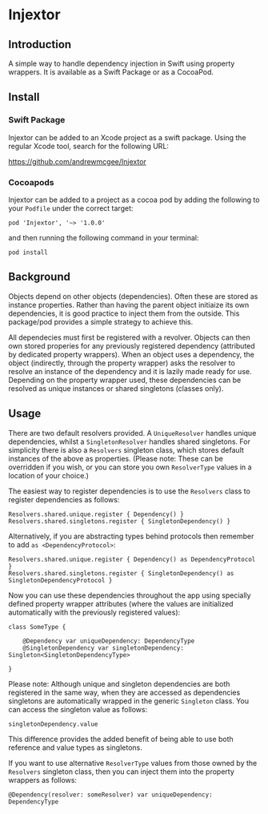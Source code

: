 # Injextor

## Introduction

A simple way to handle dependency injection in Swift using property wrappers. It is available as a Swift Package or as a CocoaPod.

## Install

### Swift Package

Injextor can be added to an Xcode project as a swift package. Using the regular Xcode tool, search for the following URL:

https://github.com/andrewmcgee/Injextor

### Cocoapods

Injextor can be added to a project as a cocoa pod by adding the following to your `Podfile` under the correct target:

```
pod 'Injextor', '~> '1.0.0'
```

and then running the following command in your terminal:

```
pod install
```

## Background

Objects depend on other objects (dependencies). Often these are stored as instance properties. Rather than having the parent object initiaize its own dependencies, it is good practice to inject them from the outside. This package/pod provides a simple strategy to achieve this.

All dependecies must first be registered with a revolver. Objects can then own stored properies for any previously registered dependency (attributed by dedicated property wrappers). When an object uses a dependency, the object (indirectly, through the property wrapper) asks the resolver to resolve an instance of the dependency and it is lazily made ready for use. Depending on the property wrapper used, these dependencies can be resolved as unique instances or shared singletons (classes only).

## Usage

There are two default resolvers provided. A `UniqueResolver` handles unique dependencies, whilst a `SingletonResolver` handles shared singletons.
For simplicity there is also a `Resolvers` singleton class, which stores default instances of the above as properties. (Please note: These can be overridden if you wish, or you can store you own `ResolverType` values in a location of your choice.)

The easiest way to register dependencies is to use the `Resolvers` class to register dependencies as follows:

```
Resolvers.shared.unique.register { Dependency() }
Resolvers.shared.singletons.register { SingletonDependency() }
```

Alternatively, if you are abstracting types behind protocols then remember to add `as <DependencyProtocol>`:

```
Resolvers.shared.unique.register { Dependency() as DependencyProtocol }
Resolvers.shared.singletons.register { SingletonDependency() as SingletonDependencyProtocol }
```

Now you can use these dependencies throughout the app using specially defined property wrapper attributes (where the values are initialized automatically with the previously registered values):

```
class SomeType {
    
    @Dependency var uniqueDependency: DependencyType
    @SingletonDependency var singletonDependency: Singleton<SingletonDependencyType>
    
}
```

Please note: Although unique and singleton dependencies are both registered in the same way, when they are accessed as dependencies singletons are automatically wrapped in the generic `Singleton` class. You can access the singleton value as follows:

```
singletonDependency.value
```

This difference provides the added benefit of being able to use both reference and value types as singletons.

If you want to use alternative `ResolverType` values from those owned by the `Resolvers` singleton class, then you can inject them into the property wrappers as follows:

```
@Dependency(resolver: someResolver) var uniqueDependency: DependencyType
```
